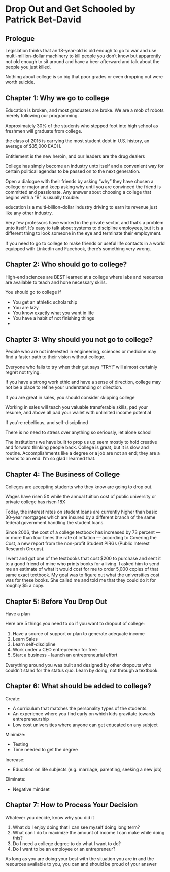 # Drop Out and Get Schooled by Patrick Bet-David

## Prologue

Legislation thinks that an 18-year-old is old enough to go to war and use multi-million-dollar machinery to kill people you don’t know but apparently not old enough to sit around and have a beer afterward and talk about the people you just killed.  

Nothing about college is so big that poor grades or even dropping out were worth suicide.

## Chapter 1: Why we go to college

Education is broken, and most graduates are broke. We are a mob of robots merely following our programming.

Approximately 30% of the students who stepped foot into high school as freshmen will graduate from college.

 the class of 2015 is carrying the most student debt in U.S. history, an average of $35,000 EACH.
 
 Entitlement is the new heroin, and our leaders are the drug dealers
 
 College has simply become an industry unto itself and a convenient way for certain political agendas to be passed on to the next generation.
 
 Open a dialogue with their friends by asking “why” they have chosen a college or major and keep asking why until you are convinced the friend is committed and passionate.  Any answer about choosing a college that begins with a “B” is usually trouble:
 
 education is a multi-billion-dollar industry driving to earn its revenue just like any other industry.
 
 Very few professors have worked in the private sector, and that’s a problem unto itself.   It’s easy to talk about systems to discipline employees, but it is a different thing to look someone in the eye and terminate their employment. 
 
 If you need to go to college to make friends or useful life contacts in a world equipped with LinkedIn and Facebook, there’s something very wrong.  
 
 ## Chapter 2: Who should go to college?
 
 High-end sciences are BEST learned at a college where labs and resources are available to teach and hone necessary skills. 
 
 You should go to college if
 
 * You get an athletic scholarship
 * You are lazy
 * You know exactly what you want in life
 * You have a habit of not finishing things
 * 
 
 ## Chapter 3: Why should you not go to college?
 
 People who are not interested in engineering, sciences or medicine may find a faster path to their vision without college. 
 
 Everyone who fails to try when their gut says “TRY!” will almost certainly regret not trying.
  
 If you have a strong work ethic and have a sense of direction, college may not be a place to refine your understanding or direction. 
  
 If you are great in sales, you should consider skipping college
 
 Working in sales will teach you valuable transferable skills, pad your resume, and above all pad your wallet with unlimited income potential
 
 If you're rebellious, and self-disciplined
 
 There is no need to stress over anything so seriously, let alone school
 
 The institutions we have built to prop us up seem mostly to hold creative and forward thinking people back. College is great, but it is slow and routine. Accomplishments like a degree or a job are not an end; they are a means to an end. I’m so glad I learned that.
 
 ## Chapter 4: The Business of College  
 
 Colleges are accepting students who they know are going to drop out.
 
 Wages have risen 5X while the annual tuition cost of public university or private college has risen 18X
 
 Today, the interest rates on student loans are currently higher than basic 30-year mortgages which are insured by a different branch of the same federal government handling the student loans.
 
 Since 2006, the cost of a college textbook has increased by 73 percent — or more than four times the rate of inflation — according to Covering the Cost, a new report from the non-profit Student PIRGs (Public Interest Research Groups).
 
 I went and got one of the textbooks that cost $200 to purchase and sent it to a good friend of mine who prints books for a living.  I asked him to send me an estimate of what it would cost for me to order 5,000 copies of that same exact textbook.  My goal was to figure out what the universities cost was for these books.  She called me and told me that they could do it for roughly $5 a copy.
 
 ## Chapter 5: Before You Drop Out
 
 Have a plan
 
 Here are 5 things you need to do if you want to dropout of college:
 
 1. Have a source of support or plan to generate adequate income
 2. Learn Sales
 3. Learn self-discipline
 4. Work under a CEO entrepreneur for free
 5. Start a business - launch an entrepreneurial effort
 
Everything around you was built and designed by other dropouts who couldn’t stand for the status quo. Learn by doing, not through a textbook.

## Chapter 6: What should be added to college?

Create:

* A curriculum that matches the personality types of the students. 
* An experience where you find early on which kids gravitate towards entrepreneurship
* Low cost universities where anyone can get educated on any subject

Minimize: 
* Testing
* Time needed to get the degree

Increase:
* Education on life subjects (e.g. marriage, parenting, seeking a new job)

Eliminate:
* Negative mindset

## Chapter 7: How to Process Your Decision

Whatever you decide, know why you did it

1. What do I enjoy doing that I can see myself doing long term?
2. What can I do to maximize the amount of income I can make while doing this?
3. Do I need a college degree to do what I want to do?
4. Do I want to be an employee or an entrepreneur?

As long as you are doing your best with the situation you are in and the resources available to you, you can and should be proud of your answer
 
 
